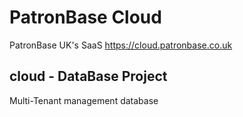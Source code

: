 # PatronBase Cloud

PatronBase UK's SaaS https://cloud.patronbase.co.uk

## cloud - DataBase Project

Multi-Tenant management database